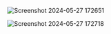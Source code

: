 ![Screenshot 2024-05-27 172651](https://github.com/agilimam/Tugas12_20220140085/assets/127277535/cbf87de4-159d-4b85-914d-1d3e8624eabe)

![Screenshot 2024-05-27 172718](https://github.com/agilimam/Tugas12_20220140085/assets/127277535/0f6dad59-e5d7-4af8-b1c0-d1a8ff912be8)

